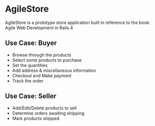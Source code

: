 AgileStore
==========

AgileStore is a prototype store application built in reference to the book: Agile Web Development in Rails 4

Use Case: Buyer
---------------
 - Browse through the products
 - Select some products to purchase
 - Set the quantities
 - Add address & miscellaneous information
 - Checkout and Make payment
 - Track the order


Use Case: Seller
---------------
 - Add/Edit/Delete products to sell
 - Determine orders awaiting shipping
 - Mark products shipped